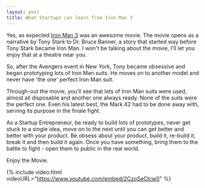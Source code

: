 ```yaml
---
layout: post
title: What Startups can learn from Iron Man 3
---
```


Yes, as expected <a href="http://www.imdb.com/title/tt1300854/">Iron Man 3</a> was an awesome movie. The movie opens as a narrative by Tony Stark to Dr. Bruce Banner, a story that started way before Tony Stark became Iron Man. I won't be talking about the movie, I'll let you enjoy that at a theatre near you.

So, after the Avengers event in New York, Tony became obsessive and began prototyping lots of Iron Man suits. He moves on to another model and never have 'the one' perfect Iron Man suit.

Through-out the movie, you'll see that lots of Iron Man suits were used, almost all disposable and another one always ready. None of the suits were the perfect one. Even his latest best, the Mark 42 had to be done away with, serving its purpose in the finale fight.

As a Startup Entrepreneur, be ready to build lots of prototypes, never get stuck to a single idea, move on to the next until you can get better and better with your product. Be obsess about your product, build it, re-build it, break it and then build it again. Once you have something, bring them to the battle to fight - open them to public in the real world.

Enjoy the Movie.

{% include video.html videoURL="https://www.youtube.com/embed/2CzoSeClcw0" %}
